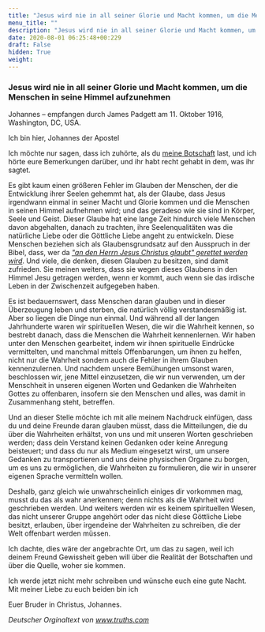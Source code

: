 ```yaml
---
title: "Jesus wird nie in all seiner Glorie und Macht kommen, um die Menschen in seine Himmel aufzunehmen"
menu_title: ""
description: "Jesus wird nie in all seiner Glorie und Macht kommen, um die Menschen in seine Himmel aufzunehmen"
date: 2020-08-01 06:25:48+00:229
draft: False
hidden: True
weight:
---
```

### Jesus wird nie in all seiner Glorie und Macht kommen, um die Menschen in seine Himmel aufzunehmen

Johannes – empfangen durch James Padgett am 11. Oktober 1916, Washington, DC, USA.

Ich bin hier, Johannes der Apostel

Ich möchte nur sagen, dass ich zuhörte, als du [meine Botschaft](/padgett-botschaften/padgett-botschaften-in-reihenfolge-des-datums/padgett-botschaften-1916/johannes-erklaert-was-das-ende-der-welt-bedeutet-jep-johannes-1-oktober-1916/) last, und ich hörte eure Bemerkungen darüber, und ihr habt recht gehabt in dem, was ihr sagtet.

Es gibt kaum einen größeren Fehler im Glauben der Menschen, der die Entwicklung ihrer Seelen gehemmt hat, als der Glaube, dass Jesus irgendwann einmal in seiner Macht und Glorie kommen und die Menschen in seinen Himmel aufnehmen wird; und das geradeso wie sie sind in Körper, Seele und Geist. Dieser Glaube hat eine lange Zeit hindurch viele Menschen davon abgehalten, danach zu trachten, ihre Seelenqualitäten was die natürliche Liebe oder die Göttliche Liebe angeht zu entwickeln. Diese Menschen beziehen sich als Glaubensgrundsatz auf den Ausspruch in der Bibel, dass, wer da *["an den Herrn Jesus Christus glaubt" gerettet werden wird](https://www.die-bibel.de/bibeln/online-bibeln/lesen/LU17/ACT.16/Apostelgeschichte-16)*. Und viele, die denken, diesen Glauben zu besitzen, sind damit zufrieden. Sie meinen weiters, dass sie wegen dieses Glaubens in den Himmel Jesu getragen werden, wenn er kommt, auch wenn sie das irdische Leben in der Zwischenzeit aufgegeben haben.

Es ist bedauernswert, dass Menschen daran glauben und in dieser Überzeugung leben und sterben, die natürlich völlig verstandesmäßig ist. Aber so liegen die Dinge nun einmal. Und während all der langen Jahrhunderte waren wir spirituellen Wesen, die wir die Wahrheit kennen, so bestrebt danach, dass die Menschen die Wahrheit kennenlernen. Wir haben unter den Menschen gearbeitet, indem wir ihnen spirituelle Eindrücke vermittelten, und manchmal mittels Offenbarungen, um ihnen zu helfen, nicht nur die Wahrheit sondern auch die Fehler in ihrem Glauben kennenzulernen. Und nachdem unsere Bemühungen umsonst waren, beschlossen wir, jene Mittel einzusetzen, die wir nun verwenden, um der Menschheit in unseren eigenen Worten und Gedanken die Wahrheiten Gottes zu offenbaren, insofern sie den Menschen und alles, was damit in Zusammenhang steht, betreffen.

Und an dieser Stelle möchte ich mit alle meinem Nachdruck einfügen, dass du und deine Freunde daran glauben müsst, dass die Mitteilungen, die du über die Wahrheiten erhältst, von uns und mit unseren Worten geschrieben werden; dass dein Verstand keinen Gedanken oder keine Anregung beisteuert; und dass du nur als Medium eingesetzt wirst, um unsere Gedanken zu transportieren und uns deine physischen Organe zu borgen, um es uns zu ermöglichen, die Wahrheiten zu formulieren, die wir in unserer eigenen Sprache vermitteln wollen.

Deshalb, ganz gleich wie unwahrscheinlich einiges dir vorkommen mag, musst du das als wahr anerkennen; denn nichts als die Wahrheit wird geschrieben werden. Und weiters werden wir es keinem spirituellen Wesen, das nicht unserer Gruppe angehört oder das nicht diese Göttliche Liebe besitzt, erlauben, über irgendeine der Wahrheiten zu schreiben, die der Welt offenbart werden müssen.

Ich dachte, dies wäre der angebrachte Ort, um das zu sagen, weil ich deinem Freund Gewissheit geben will über die Realität der Botschaften und über die Quelle, woher sie kommen.

Ich werde jetzt nicht mehr schreiben und wünsche euch eine gute Nacht. Mit meiner Liebe zu euch beiden bin ich

Euer Bruder in Christus, Johannes.

*Deutscher Orginaltext von www.truths.com*
